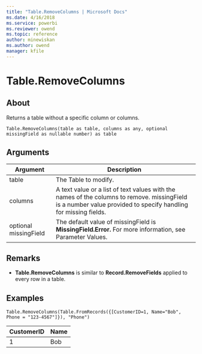 ```yaml
---
title: "Table.RemoveColumns | Microsoft Docs"
ms.date: 4/16/2018
ms.service: powerbi
ms.reviewer: owend
ms.topic: reference
author: minewiskan
ms.author: owend
manager: kfile
---
```

# Table.RemoveColumns

  
## About  
Returns a table without a specific column or columns.  
  
```  
Table.RemoveColumns(table as table, columns as any, optional missingField as nullable number) as table  
```  
  
## Arguments  
  
|Argument|Description|  
|------------|---------------|  
|table|The Table to modify.|  
|columns|A text value or a list of text values with the names of the columns to remove. missingField is a number value provided to specify handling for missing fields.|  
|optional missingField|The default value of missingField is **MissingField.Error.** For more information, see Parameter Values.|  
  
## <a name="__toc360789572"></a>Remarks  
  
-   **Table.RemoveColumns** is similar to **Record.RemoveFields** applied to every row in a table.  
  
## Examples  
  
```  
Table.RemoveColumns(Table.FromRecords({[CustomerID=1, Name="Bob", Phone = "123-4567"]}), "Phone")  
```  
  
|CustomerID|Name|  
|--------------|--------|  
|1|Bob|  
  
